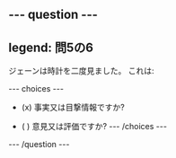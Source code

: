 --- question ---
---
legend: 問5の6
---

ジェーンは時計を二度見ました。 これは:

--- choices ---
- (x) 事実又は目撃情報ですか?

- ( ) 意見又は評価ですか?
--- /choices ---

--- /question ---
